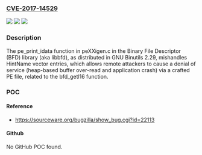 ### [CVE-2017-14529](https://cve.mitre.org/cgi-bin/cvename.cgi?name=CVE-2017-14529)
![](https://img.shields.io/static/v1?label=Product&message=n%2Fa&color=blue)
![](https://img.shields.io/static/v1?label=Version&message=n%2Fa&color=blue)
![](https://img.shields.io/static/v1?label=Vulnerability&message=n%2Fa&color=brighgreen)

### Description

The pe_print_idata function in peXXigen.c in the Binary File Descriptor (BFD) library (aka libbfd), as distributed in GNU Binutils 2.29, mishandles HintName vector entries, which allows remote attackers to cause a denial of service (heap-based buffer over-read and application crash) via a crafted PE file, related to the bfd_getl16 function.

### POC

#### Reference
- https://sourceware.org/bugzilla/show_bug.cgi?id=22113

#### Github
No GitHub POC found.

